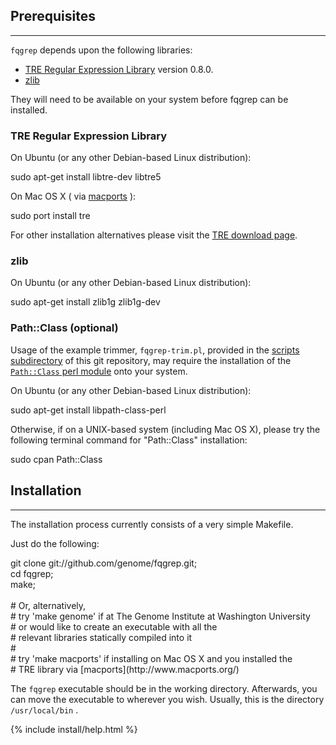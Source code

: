 ## Prerequisites
* * *

`fqgrep` depends upon the following libraries:

* [TRE Regular Expression Library](http://laurikari.net/tre/) version 0.8.0.
* [zlib](http://www.zlib.net)

They will need to be available on your system before fqgrep can be
installed.

### TRE Regular Expression Library

On Ubuntu (or any other Debian-based Linux distribution):

<p class="terminal">sudo apt-get install libtre-dev libtre5</p>

On Mac OS X ( via [macports](http://www.macports.org/) ):

<p class="terminal">sudo port install tre</p>

For other installation alternatives please visit the [TRE download page](http://laurikari.net/tre/download/).

### zlib

On Ubuntu (or any other Debian-based Linux distribution):

<p class="terminal">sudo apt-get install zlib1g zlib1g-dev</p>

### Path::Class (optional)

Usage of the example trimmer, `fqgrep-trim.pl`, provided in the [scripts
subdirectory](https://github.com/genome/fqgrep/tree/master/scripts)
of this git repository, may require the installation of the [`Path::Class` perl
module](http://search.cpan.org/~kwilliams/Path-Class-0.24/lib/Path/Class.pm)
onto your system.

On Ubuntu (or any other Debian-based Linux distribution):

<p class="terminal">sudo apt-get install libpath-class-perl</p>

Otherwise, if on a UNIX-based system (including Mac OS X), please try
the following terminal command for "Path::Class" installation:

<p class="terminal">sudo cpan Path::Class</p>

## Installation
* * *

The installation process currently consists of a very simple Makefile.

Just do the following:

<p class="terminal">git clone git://github.com/genome/fqgrep.git;<br />
cd fqgrep;<br />
make;<br />
<br />
# Or, alternatively,<br />
# try 'make genome'   if at The Genome Institute at Washington University<br />
#                     or would like to create an executable with all the<br />
#                     relevant libraries statically compiled into it<br />
#<br />
# try 'make macports' if installing on Mac OS X and you installed the<br />
#                     TRE library via [macports](http://www.macports.org/)<br />
</p>

The `fqgrep` executable should be in the working directory.  Afterwards,
you can move the executable to wherever you wish.  Usually, this is the
directory `/usr/local/bin` .

{% include install/help.html %}

